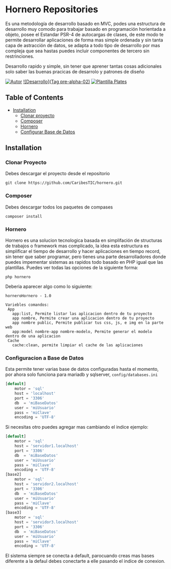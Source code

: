 # Hornero Repositories


Es una metodología de desarrollo basado en MVC, podes una estructura de desarrollo muy comodo para trabajar basado en programación horientada a objeto, posee el Estandar PSR-4 de autocargas de clases, de este modo te permite desarrollar aplicaciones de forma mas simple ordenada y sin tanta capa de astracción de datos, se adapta a todo tipo de desarrollo por mas compleja que sea hastas puedes incluir componentes de tercero sin restrinciones.

Desarrollo rapido y simple, sin tener que aprener tantas cosas adicionales solo saber las buenas pracicas de desarrolo y patrones de diseño

[![Autor](@gbolivarb)](https://twitter.com/gbolivarb)
[![Desarrollo](Tag pre-alpha-02)](https://github.com/CaribesTIC/hornero/tree/pre-alpha-02)
[![Plantilla Plates](https://img.shields.io/badge/source-league/plates-blue.svg?style=flat-square)](http://platesphp.com/)


## Table of Contents

- <a href="#installation">Installation</a>
    - <a href="#clonar">Clonar proyecto</a>
    - <a href="#composer">Composer</a>
    - <a href="#hornero">Hornero</a>
    - <a href="#config">Configurar Base de Datos</a>

## Installation

### Clonar Proyecto

Debes descargar el proyecto desde el repositorio 
```terminal
git clone https://github.com/CaribesTIC/hornero.git 
```

### Composer
Debes descargar todos los paquetes de compases

```terminal
composer install 
```


### Hornero
Hornero es una solucion tecnologica basada en simplifación de 
structuras de trabajos o framework mas complicado, la idea esta 
estructura es simplificar el tiempo de desarrollo y hacer aplicaciones 
en tiempo record, sin tener que saber programar, pero tienes una parte 
desarrolladores donde puedes impementar sistemas as rapidos todo basado
 en PHP igual que las plantillas. 
Puedes ver todas las opciones de la siguiente forma:
```terminal
php hornero 
```
Deberia aparecer algo como lo siguiente:
```terminal
horneroHornero - 1.0

Variebles comandos:
 App
   app:list, Permite listar las aplicacion dentro de tu proyecto
   app nombre, Permite crear una aplicacion dentro de tu proyecto
   app nombre public, Permite publicar tus css, js, e img en la parte web
   app:model nombre-app nombre-modelo, Permite generar el modelo dentro de una aplicacion
 Cache
   cache:clean, permite limpiar el cache de las aplicaciones
```

### Configuracion a Base de Datos
Esta permite tener varias base de datos configuradas hasta el momento, por ahora solo funciona para mariadb y sqlserver, `config/databases.ini`
```php
[default]
    motor = 'sql'
    host = 'localhost'
    port = '3306'
    db  = 'miBaseDatos'
    user = 'miUsuario'
    pass = 'miClave'
    encoding = 'UTF-8'
```
Si necesitas otro puedes agregar mas cambiando el indice ejemplo:

```php
[default]
    motor = 'sql'
    host = 'servidor1.localhost'
    port = '3306'
    db  = 'miBaseDatos'
    user = 'miUsuario'
    pass = 'miClave'
    encoding = 'UTF-8'
[base2]
    motor = 'sql'
    host = 'servidor2.localhost'
    port = '3306'
    db  = 'miBaseDatos'
    user = 'miUsuario'
    pass = 'miClave'
    encoding = 'UTF-8'
[base3]
    motor = 'sql'
    host = 'servidor3.localhost'
    port = '3306'
    db  = 'miBaseDatos'
    user = 'miUsuario'
    pass = 'miClave'
    encoding = 'UTF-8'
```
El sistema siempre se conecta a default, parocuando creas mas bases diferente a la defaul debes conectarte a elle pasando el indice de conexion.